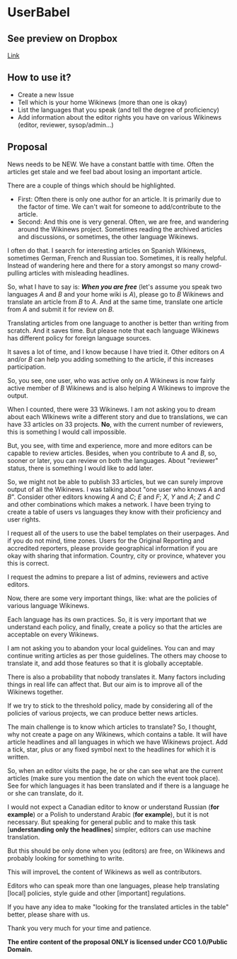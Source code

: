 # UserBabel
## See preview on Dropbox
[Link](https://www.dropbox.com/s/tiimpo69kgoofhr/UserBabel.xlsx?dl=0)

## How to use it?

+ Create a new Issue
+ Tell which is your home Wikinews (more than one is okay)
+ List the languages that you speak (and tell the degree of proficiency)
+ Add information about the editor rights you have on various Wikinews (editor, reviewer, sysop/admin...)

## Proposal
News needs to be NEW. We have a constant battle with time. Often the articles get stale and we feel bad about losing an important article.

There are a couple of things which should be highlighted. 

+ First: Often there is only one author for an article. It is primarily due to the factor of time. We can't wait for someone to add/contribute to the article.
+ Second: And this one is very general. Often, we are free, and wandering around the Wikinews project. Sometimes reading the archived articles and discussions, or sometimes, the other language Wikinews.

I often do that. I search for interesting articles on Spanish Wikinews, sometimes German, French and Russian too. Sometimes, it is really helpful. Instead of wandering here and there for a story amongst so many crowd-pulling articles with misleading headlines.

So, what I have to say is: ***When you are free*** (let's assume you speak two languages *A* and *B* and your home wiki is *A*), please go to *B* Wikinews and translate an article from *B* to *A*. And at the same time, translate one article from *A* and submit it for review on *B*.

Translating articles from one language to another is better than writing from scratch. And it saves time. But please note that each language Wikinews has different policy for foreign language sources.

It saves a lot of time, and I know because I have tried it. Other editors on *A* and/or *B* can help you adding something to the article, if this increases participation.

So, you see, one user,  who was active only on *A* Wikinews is now fairly active member of *B* Wikinews and is also helping *A* Wikinews to improve the output.

When I counted, there were 33 Wikinews. I am not asking you to dream about each WIkinews write a different story and due to translations, we can have 33 articles on 33 projects. **No**, with the current number of reviewers, this is something I would call impossible.

But, you see, with time and experience, more and more editors can be capable to review articles. Besides, when you contribute to *A* and *B*, so, sooner or later, you can review on both the languages. About "reviewer" status, there is something I would like to add later.

So, we might not be able to publish 33 articles, but we can surely improve output of all the Wikinews. I was talking about "one user who knows *A* and *B*". Consider other editors knowing *A* and *C*; *E* and *F*; *X*, *Y* and *A*; *Z* and *C* and other combinations which makes a network. I have been trying to create a table of users vs languages they know with their proficiency and user rights.

I request all of the users to use the babel templates on their userpages. And if you do not mind, time zones. Users for the Original Reporting and accredited reporters, please provide geographical information if you are okay with sharing that information. Country, city or province, whatever you this is correct.

I request the admins to prepare a list of admins, reviewers and active editors.

Now, there are some very important things, like: what are the policies of various language Wikinews.

Each language has its own practices. So, it is very important that we understand each policy, and finally, create a policy so that the articles are acceptable on every Wikinews.

I am not asking you to abandon your local guidelines. You can and may continue writing articles as per those guidelines. The others may choose to translate it, and add those features so that it is globally acceptable.

There is also a probability that nobody translates it. Many factors including things in real life can affect that. But our aim is to improve all of the Wikinews together.

If we try to stick to the threshold policy, made by considering all of the policies of various projects, we can produce better news articles.

The main challenge is to know which articles to translate? So, I thought, why not create a page on any Wikinews, which contains a table. It will have article headlines and all languages in which we have Wikinews project. Add a tick, star, plus or any fixed symbol next to the headlines for which it is written.

So, when an editor visits the page, he or she can see what are the current articles (make sure you mention the date on which the event took place). See for which languages it has been translated and if there is a language he or she can translate, do it.

I would not expect a Canadian editor to know or understand Russian (**for example**) or a Polish to understand Arabic (**for example**), but it is not necessary. But speaking for general public and to make this task [**understanding only the headlines**] simpler, editors can use machine translation.

But this should be only done when you (editors) are free, on Wikinews and probably looking for something to write.

This will improveL the content of Wikinews as well as contributors.

Editors who can speak more than one languages, please help translating [local] policies, style guide and other [important] regulations.

If you have any idea to make "looking for the translated articles in the table" better, please share with us.

Thank you very much for your time and patience.

**The entire content of the proposal ONLY is licensed under CC0 1.0/Public Domain.**
